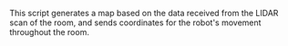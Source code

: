 This script generates a map based on the data received from the LIDAR scan of the room, and sends coordinates for the robot's movement throughout the room.
